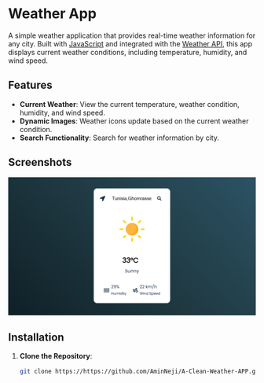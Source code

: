 # Weather App

A simple weather application that provides real-time weather information for any city. Built with [JavaScript](https://www.javascript.com/) and integrated with the [Weather API](https://www.weatherapi.com/), this app displays current weather conditions, including temperature, humidity, and wind speed.

## Features

- **Current Weather**: View the current temperature, weather condition, humidity, and wind speed.
- **Dynamic Images**: Weather icons update based on the current weather condition.
- **Search Functionality**: Search for weather information by city.

## Screenshots

![Example Image](weather%20app/images/overview.PNG)

## Installation

1. **Clone the Repository**:
   ```bash
   git clone https://https://github.com/AminNeji/A-Clean-Weather-APP.git
